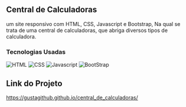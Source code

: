 ## Central de Calculadoras
<p>um site responsivo com HTML, CSS, Javascript e Bootstrap, Na qual se trata de uma central de calculadoras, que abriga diversos tipos de calculadora.
</p>


### Tecnologias Usadas
  <img src="https://img.shields.io/badge/HTML5-E34F26?style=for-the-badge&logo=html5&logoColor=white" alt="HTML">
  <img src="https://img.shields.io/badge/CSS3-1572B6?style=for-the-badge&logo=css3&logoColor=whit" alt="CSS">
  <img src="https://img.shields.io/badge/JavaScript-323330?style=for-the-badge&logo=javascript&logoColor=F7DF1E" alt="Javascript">
  <img src="https://img.shields.io/badge/Bootstrap-563D7C?style=for-the-badge&logo=bootstrap&logoColor=white" alt="BootStrap">
  
  ## Link do Projeto
  https://gustagithub.github.io/central_de_calculadoras/

